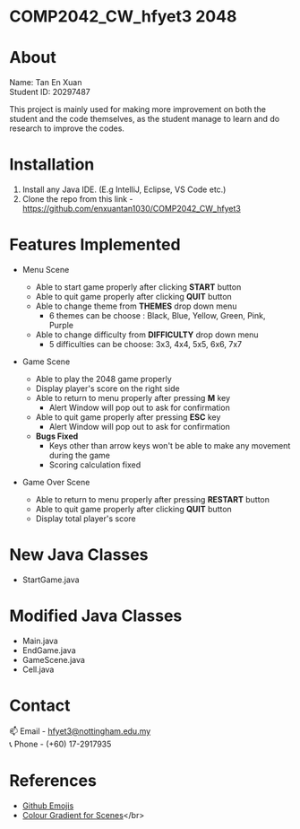 # COMP2042_CW_hfyet3 2048

# About
Name: Tan En Xuan</br>
Student ID: 20297487

This project is mainly used for making more improvement on both the student and the code themselves, as the student manage to learn and do research to improve the codes.

# Installation
1. Install any Java IDE. (E.g IntelliJ, Eclipse, VS Code etc.)</br>
2. Clone the repo from this link - https://github.com/enxuantan1030/COMP2042_CW_hfyet3 </br>

# Features Implemented
- Menu Scene
  - Able to start game properly after clicking **START** button
  - Able to quit game properly after clicking **QUIT** button
  - Able to change theme from **THEMES** drop down menu
    - 6 themes can be choose : Black, Blue, Yellow, Green, Pink, Purple
  - Able to change difficulty from **DIFFICULTY** drop down menu
    - 5 difficulties can be choose: 3x3, 4x4, 5x5, 6x6, 7x7

- Game Scene
  - Able to play the 2048 game properly
  - Display player's score on the right side
  - Able to return to menu properly after pressing **M** key
    - Alert Window will pop out to ask for confirmation
  - Able to quit game properly after pressing **ESC** key
    - Alert Window will pop out to ask for confirmation
  - **Bugs Fixed**
    - Keys other than arrow keys won't be able to make any movement during the game
    - Scoring calculation fixed

  
- Game Over Scene
  - Able to return to menu properly after pressing **RESTART** button
  - Able to quit game properly after clicking **QUIT** button
  - Display total player's score

# New Java Classes
- StartGame.java

# Modified Java Classes
- Main.java
- EndGame.java
- GameScene.java
- Cell.java

# Contact
:mailbox: Email - hfyet3@nottingham.edu.my</br>
:telephone_receiver: Phone - (+60) 17-2917935</br>

# References
- [Github Emojis](https://www.webfx.com/tools/emoji-cheat-sheet/)</br>
- [Colour Gradient for Scenes](http://www.java2s.com/Tutorials/Java/JavaFX/0110__JavaFX_Gradient_Color.htm#:~:text=JavaFX%20provides%20two%20types%20of,as%20the%20end%20stop%20color.)</br>
